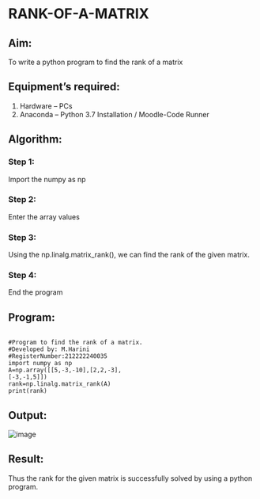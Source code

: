 # RANK-OF-A-MATRIX
## Aim:
To write a python program to find the rank of a matrix

## Equipment’s required:
1. 	Hardware – PCs
2. 	Anaconda – Python 3.7 Installation / Moodle-Code Runner

## Algorithm:

### Step 1:
Import the numpy as np

### Step 2:
Enter the array values

### Step 3:
Using the np.linalg.matrix_rank(), we can find the rank of the given matrix.

### Step 4:
End the program


## Program:
``` 

#Program to find the rank of a matrix.
#Developed by: M.Harini
#RegisterNumber:212222240035
import numpy as np
A=np.array([[5,-3,-10],[2,2,-3],
[-3,-1,5]])
rank=np.linalg.matrix_rank(A)
print(rank)

```

## Output:

![image](https://github.com/Harinimuthu17/RANK-OF-A-MATRIX/assets/130278614/1dc4e027-1ef2-4a4e-89ed-4ec9ca04ee25)


## Result:
Thus the rank for the given matrix is successfully solved by  using a python program.

